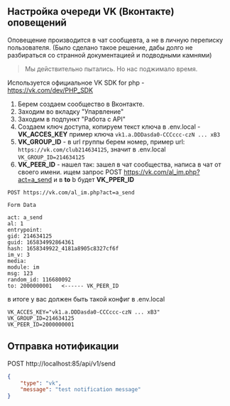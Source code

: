 ## Настройка очереди VK (Вконтакте) оповещений

Оповещение производится в чат сообщевта, а не в личную переписку пользователя.
(Было сделано такое решение, дабы долго не разбираться со странной документацией и подводными камнями)

> Мы действительно пытались. Но нас поджимало время. 

Используется официальное VK SDK for php - https://vk.com/dev/PHP_SDK

1. Берем создаем сообщество в Вконтакте.
2. Заходим во вкладку "Упарвление"
3. Заходим в подпункт "Работа с API"
4. Создаем ключ доступа, копируем текст ключа в .env.local - **VK_ACCES_KEY** пример ключа `vk1.a.DDDasda0-CCCccc-czN ... xB3`
5. **VK_GROUP_ID** - в url группы берем номер, пример url: `https://vk.com/club214634125`, значит в .env.local `VK_GROUP_ID=214634125`
6. **VK_PEER_ID** - нашел так: зашел в чат сообщества, написа в чат от своего имени. ищем запрос POST https://vk.com/al_im.php?act=a_send и в **to** b будет **VK_PPER_ID**

```shell
POST https://vk.com/al_im.php?act=a_send 

Form Data

act: a_send
al: 1
entrypoint: 
gid: 214634125
guid: 165834992864361
hash: 1658349922_4181a8905c8327cf6f
im_v: 3
media: 
module: im
msg: 123
random_id: 116680092
to: 2000000001   <------ VK_PEER_ID
```

в итоге у вас должен быть такой конфиг в .env.local

```shell
VK_ACCES_KEY="vk1.a.DDDasda0-CCCccc-czN ... xB3"
VK_GROUP_ID=214634125
VK_PEER_ID=2000000001
```

## Отправка нотификации

POST http://localhost:85/api/v1/send

```json
{
    "type": "vk",
    "message": "test notification message"
}
```